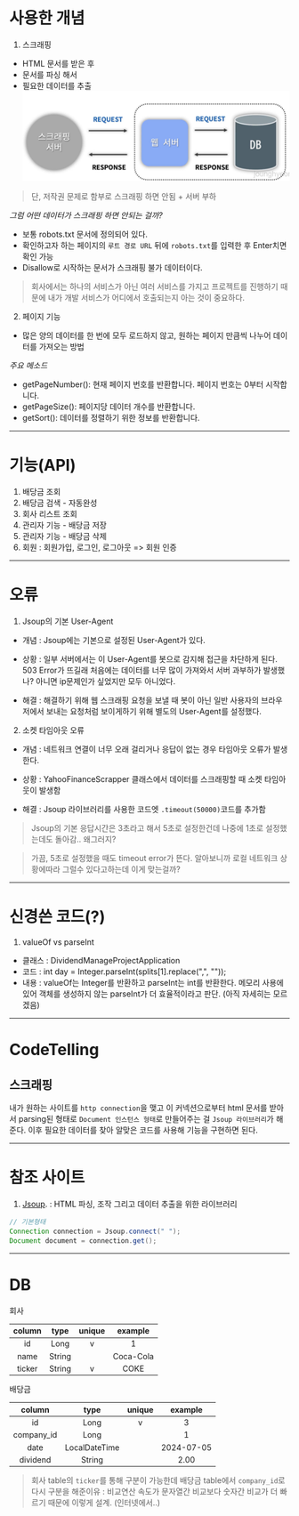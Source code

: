 # 사용한 개념
1. 스크래핑
  - HTML 문서를 받은 후
  - 문서를 파싱 해서
  - 필요한 데이터를 추출
    ![img.png](img.png)
> 단, 저작권 문제로 함부로 스크래핑 하면 안됨 + 서버 부하

*그럼 어떤 데이터가 스크래핑 하면 안되는 걸까?*
- 보통 robots.txt 문서에 정의되어 있다.
- 확인하고자 하는 페이지의 `루트 경로 URL` 뒤에 `robots.txt`를 입력한 후 Enter치면 확인 가능
- Disallow로 시작하는 문서가 스크래핑 불가 데이터이다.
> 회사에서는 하나의 서비스가 아닌 여러 서비스를 가지고 프로젝트를 진행하기 때문에 내가 개발 서비스가 어디에서 호출되는지 아는 것이 중요하다.

2. 페이지 기능
  - 많은 양의 데이터를 한 번에 모두 로드하지 않고, 원하는 페이지 만큼씩 나누어 데이터를 가져오는 방법

  *주요 메소드*
  - getPageNumber(): 현재 페이지 번호를 반환합니다. 페이지 번호는 0부터 시작합니다.
  -  getPageSize(): 페이지당 데이터 개수를 반환합니다.
  -  getSort(): 데이터를 정렬하기 위한 정보를 반환합니다.
---
# 기능(API) 
1. 배당금 조회
2. 배당금 검색 - 자동완성
3. 회사 리스트 조회
4. 관리자 기능 - 배당금 저장
5. 관리자 기능 - 배당금 삭제
6. 회원 : 회원가입, 로그인, 로그아웃 => 회원 인증 
---
# 오류
1. Jsoup의 기본 User-Agent
- 개념
: Jsoup에는 기본으로 설정된 User-Agent가 있다.

- 상황
: 일부 서버에서는 이 User-Agent를 봇으로 감지해 접근을 차단하게 된다.
503 Error가 뜨길래 처음에는 데이터를 너무 많이 가져와서 서버 과부하가 발생했나? 아니면 ip문제인가 싶었지만 모두 아니었다.

- 해결 
: 해결하기 위해 웹 스크래핑 요청을 보낼 때 봇이 아닌 일반 사용자의 브라우저에서 보내는 요청처럼 보이게하기 위해 별도의
User-Agent를 설정했다.

2. 소켓 타임아웃 오류
- 개념
: 네트워크 연결이 너무 오래 걸리거나 응답이 없는 경우 타임아웃 오류가 발생한다.

- 상황
: YahooFinanceScrapper 클래스에서 데이터를 스크래핑할 때 소켓 타임아웃이 발생함

- 해결
: Jsoup 라이브러리를 사용한 코드엣 `.timeout(50000)`코드를 추가함

> Jsoup의 기본 응답시간은 3초라고 해서 5초로 설정한건데 나중에 1초로 설정했는데도 돌아감.. 왜그러지?

> 가끔, 5초로 설정했을 때도 timeout error가 뜬다. 알아보니까 로컬 네트워크 상황에따라 그럴수 있다고하는데 이게 맞는걸까?

---
# 신경쓴 코드(?)
1. valueOf vs parseInt
- 클래스 : DividendManageProjectApplication
- 코드 : int day = Integer.parseInt(splits[1].replace(",", ""));
- 내용 : valueOf는 Integer를 반환하고 parseInt는 int를 반환한다. 메모리 사용에있어 객체를 생성하지 않는 parseInt가 더 효율적이라고 판단. (아직 자세히는 모르겠음)
---
# CodeTelling
## 스크래핑
내가 원하는 사이트를 `http connection`을 맺고 이 커넥션으로부터 html 문서를 받아서 parsing된 형태로 `Document 인스턴스 형태`로
만들어주는 걸 `Jsoup 라이브러리`가 해준다. 이후 필요한 데이터를 찾아 알맞은 코드를 사용해 기능을 구현하면 된다.

---
# 참조 사이트 
1. [Jsoup](   https://jsoup.org/apidocs/org/jsoup/Jsoup.html
   ). : HTML 파싱, 조작 그리고 데이터 추출을 위한 라이브러리
```java
// 기본형태 
Connection connection = Jsoup.connect(" ");
Document document = connection.get();
``` 
---
# DB
회사

| column |  type  | unique |  example  |
|:------:|:------:|:------:|:---------:|
|   id   |  Long  |   v    |     1     |
|  name  | String |        | Coca-Cola |
| ticker | String |   v    |   COKE    |

배당금

|   column   |     type      | unique |  example   |
|:----------:|:-------------:|:------:|:----------:|
|     id     |     Long      |   v    |     3      |
| company_id |     Long      |        |     1      |
|    date    | LocalDateTime |        | 2024-07-05 |
|  dividend  |    String     |        |    2.00    |

> 회사 table의 `ticker`를 통해 구분이 가능한데 배당금 table에서 `company_id`로 다시 구분을 해준이유
: 비교연산 속도가 문자열간 비교보다 숫자간 비교가 더 빠르기 때문에 이렇게 설계. (인터넷에서..)
